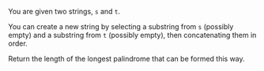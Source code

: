 You are given two strings, `s` and `t`.

You can create a new string by selecting a substring from `s` (possibly empty) and a substring from `t` (possibly empty), then concatenating them in order.

Return the length of the longest palindrome that can be formed this way.
